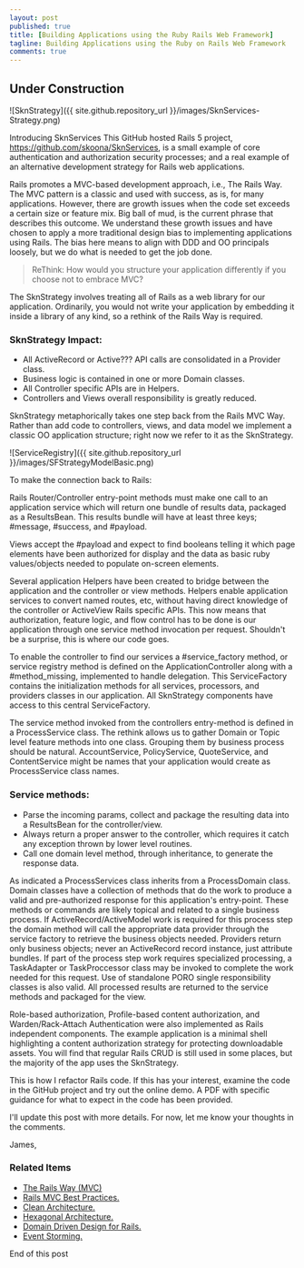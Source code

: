 ```yaml
---
layout: post
published: true
title: [Building Applications using the Ruby Rails Web Framework]
tagline: Building Applications using the Ruby on Rails Web Framework
comments: true
---
```

## Under Construction

![SknStrategy]({{ site.github.repository_url }}/images/SknServices-Strategy.png)

Introducing SknServices
This GitHub hosted Rails 5 project, https://github.com/skoona/SknServices, is a small example of core authentication and authorization security processes; and a real example of an alternative development strategy for Rails web applications.

Rails promotes a MVC-based development approach, i.e., The Rails Way.  The MVC pattern is a classic and used with success, as is, for many applications.  However, there are growth issues when the code set exceeds a certain size or feature mix.  Big ball of mud, is the current phrase that describes this outcome.  We understand these growth issues and have chosen to apply a more traditional design bias to implementing applications using Rails.  The bias here means to align with DDD and OO principals loosely, but we do what is needed to get the job done.

> ReThink: How would you structure your application differently if you choose not to embrace MVC?

The SknStrategy involves treating all of Rails as a web library for our application.  Ordinarily, you would not write your application by embedding it inside a library of any kind, so a rethink of the Rails Way is required.

### SknStrategy Impact:

* All ActiveRecord or Active??? API calls are consolidated in a Provider class.
* Business logic is contained in one or more Domain classes.
* All Controller specific APIs are in Helpers.
* Controllers and Views overall responsibility is greatly reduced.

SknStrategy metaphorically takes one step back from the Rails MVC Way.  Rather than add code to controllers, views, and data model we implement a classic OO application structure; right now we refer to it as the SknStrategy.

![ServiceRegistry]({{ site.github.repository_url }}/images/SFStrategyModelBasic.png)

To make the connection back to Rails:

Rails Router/Controller entry-point methods must make one call to an application service which will return one bundle of results data, packaged as a ResultsBean.  This results bundle will have at least three keys; #message, #success, and #payload.

Views accept the #payload and expect to find booleans telling it which page elements have been authorized for display and the data as basic ruby values/objects needed to populate on-screen elements.

Several application Helpers have been created to bridge between the application and the controller or view methods.  Helpers enable application services to convert named routes, etc, without having direct knowledge of the controller or ActiveView Rails specific APIs.  This now means that authorization, feature logic, and flow control has to be done is our application through one service method invocation per request.  Shouldn't be a surprise, this is where our code goes.

To enable the controller to find our services a #service_factory method, or service registry method is defined on the ApplicationController along with a #method_missing, implemented to handle delegation.  This ServiceFactory contains the initialization methods for all services, processors, and providers classes in our application.  All SknStrategy components have access to this central ServiceFactory.

The service method invoked from the controllers entry-method is defined in a ProcessService class.  The rethink allows us to gather Domain or Topic level feature methods into one class.  Grouping them by business process should be natural.  AccountService, PolicyService, QuoteService, and ContentService might be names that your application would create as ProcessService class names.

### Service methods:
* Parse the incoming params, collect and package the resulting data into a ResultsBean for the controller/view.
* Always return a proper answer to the controller, which requires it catch any exception thrown by lower level routines.
* Call one domain level method, through inheritance, to generate the response data.

As indicated a ProcessServices class inherits from a ProcessDomain class.  Domain classes have a collection of methods that do the work to produce a valid and pre-authorized response for this application's entry-point.  These methods or commands are likely topical and related to a single business process.  If ActiveRecord/ActiveModel work is required for this process step the domain method will call the appropriate data provider through the service factory to retrieve the business objects needed.  Providers return only business objects; never an ActiveRecord record instance, just attribute bundles.  If part of the process step work requires specialized processing, a TaskAdapter or TaskProccessor class may be invoked to complete the work needed for this request.  Use of standalone PORO single responsibility classes is also valid.  All processed results are returned to the service methods and packaged for the view.

Role-based authorization, Profile-based content authorization, and Warden/Rack-Attach Authentication were also implemented as Rails independent components.  The example application is a minimal shell highlighting a content authorization strategy for protecting downloadable assets.  You will find that regular Rails CRUD is still used in some places, but the majority of the app uses the SknStrategy.

This is how I refactor Rails code.  If this has your interest, examine the code in the GitHub project and try out the online demo.  A PDF with specific guidance for what to expect in the code has been provided.

I'll update this post with more details.  For now, let me know your thoughts in the comments.


James,

### Related Items
* [The Rails Way (MVC) ](https://www.sitepoint.com/10-ruby-on-rails-best-practices-3/)
* [Rails MVC Best Practices.](https://www.sitepoint.com/10-ruby-on-rails-best-practices-3/)
* [Clean Architecture.](https://medium.com/magnetis-backstage/clean-architecture-on-rails-e5e82e8cd326)
* [Hexagonal Architecture.](https://medium.com/@vsavkin/hexagonal-architecture-for-rails-developers-8b1fee64a613)
* [Domain Driven Design for Rails.](https://blog.arkency.com/domain-driven-rails/)
* [Event Storming.](https://blog.redelastic.com/corporate-arts-crafts-modelling-reactive-systems-with-event-storming-73c6236f5dd7)


End of this post


